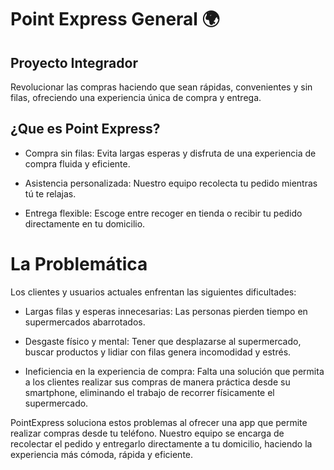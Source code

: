 
# Point Express General  🌍
 
 ## Proyecto Integrador

 Revolucionar las compras haciendo que sean rápidas, convenientes
y sin filas, ofreciendo una experiencia única de compra y entrega.

 ## ¿Que es Point Express?

  + Compra sin filas: Evita largas esperas y disfruta de una experiencia de compra
   fluida y eficiente.
   
 + Asistencia personalizada: Nuestro equipo recolecta tu pedido mientras tú te
   relajas.
   
  + Entrega flexible: Escoge entre recoger en tienda o recibir tu pedido
   directamente en tu domicilio.

  # La Problemática
   
Los clientes y usuarios actuales enfrentan las siguientes dificultades:

+ Largas filas y esperas innecesarias: Las personas pierden tiempo en
supermercados abarrotados.

+ Desgaste físico y mental: Tener que desplazarse al supermercado, buscar
productos y lidiar con filas genera incomodidad y estrés.

+ Ineficiencia en la experiencia de compra: Falta una solución que permita a
los clientes realizar sus compras de manera práctica desde su smartphone,
eliminando el trabajo de recorrer físicamente el supermercado.

PointExpress soluciona estos problemas al ofrecer una app que permite realizar
compras desde tu teléfono. Nuestro equipo se encarga de recolectar el pedido y
entregarlo directamente a tu domicilio, haciendo la experiencia más cómoda, rápida
y eficiente.
